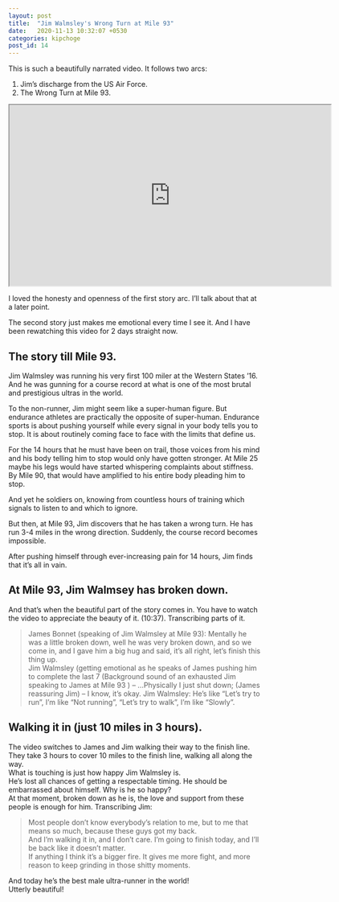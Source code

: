 ```yaml
---
layout: post
title:  "Jim Walmsley's Wrong Turn at Mile 93"
date:   2020-11-13 10:32:07 +0530
categories: kipchoge
post_id: 14
---
```


This is such a beautifully narrated video. It follows two arcs:  
1. Jim’s discharge from the US Air Force. 
2. The Wrong Turn at Mile 93.   

<div><iframe width="640" height="360" src="https://www.youtube.com/embed/zkdWjq34h5w?color=white&theme=light" allowfullscreen></iframe></div>

I loved the honesty and openness of the first story arc. I’ll talk about that at a later point.  

The second story just makes me emotional every time I see it. And I have been rewatching this video for 2 days straight now.  

## The story till Mile 93. 

Jim Walmsley was running his very first 100 miler at the Western States ’16. And he was gunning for a course record at what is one of the most brutal and prestigious ultras in the world.

To the non-runner, Jim might seem like a super-human figure. But endurance athletes are practically the opposite of super-human. Endurance sports is about pushing yourself while every signal in your body tells you to stop. It is about routinely coming face to face with the limits that define us.  

For the 14 hours that he must have been on trail, those voices from his mind and his body telling him to stop would only have gotten stronger. At Mile 25 maybe his legs would have started whispering complaints about stiffness. By Mile 90, that would have amplified to his entire body pleading him to stop.  

And yet he soldiers on, knowing from countless hours of training which signals to listen to and which to ignore.  

But then, at Mile 93, Jim discovers that he has taken a wrong turn. He has run 3-4 miles in the wrong direction. Suddenly, the course record becomes impossible.  

After pushing himself through ever-increasing pain for 14 hours, Jim finds that it’s all in vain.

## At Mile 93, Jim Walmsey has broken down. 

And that’s when the beautiful part of the story comes in. You have to watch the video to appreciate the beauty of it. (10:37). Transcribing parts of it. 

> James Bonnet (speaking of Jim Walmsley at Mile 93): Mentally he was a little broken down, well he was very broken down, and so we come in, and I gave him a big hug and said, it’s all right, let’s finish this thing up.  
> Jim Walmsley (getting emotional as he speaks of James pushing him to complete the last 7 
> (Background sound of an exhausted Jim speaking to James at Mile 93 ) – …Physically I just shut down; (James reassuring Jim) – I know, it’s okay. 
> Jim Walmsley: He’s like “Let’s try to run”, I’m like “Not running”, “Let’s try to walk”, I’m like “Slowly”. 

## Walking it in (just 10 miles in 3 hours). 
The video switches to James and Jim walking their way to the finish line. They take 3 hours to cover 10 miles to the finish line, walking all along the way.  
What is touching is just how happy Jim Walmsley is.  
He’s lost all chances of getting a respectable timing. He should be embarrassed about himself. Why is he so happy?  
At that moment, broken down as he is, the love and support from these people is enough for him. Transcribing Jim:  
> Most people don’t know everybody’s relation to me, but to me that means so much, because these guys got my back.  
> And I’m walking it in, and I don’t care. I’m going to finish today, and I’ll be back like it doesn’t matter.  
> If anything I think it’s a bigger fire. It gives me more fight, and more reason to keep grinding in those shitty moments.  

And today he’s the best male ultra-runner in the world!  
Utterly beautiful!  
